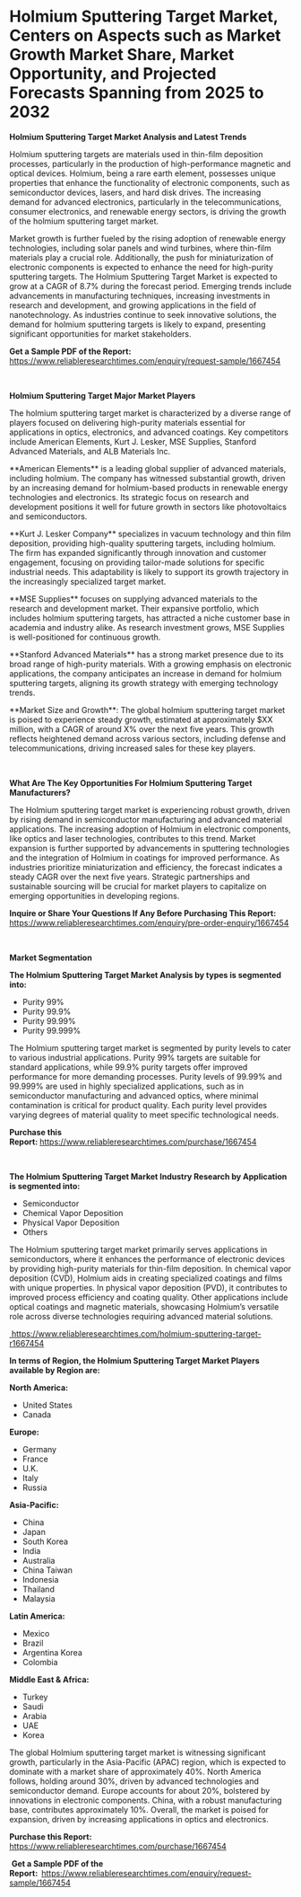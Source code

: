 <p><h1>Holmium Sputtering Target Market, Centers on Aspects such as Market Growth Market Share, Market Opportunity, and Projected Forecasts Spanning from 2025 to 2032</h1></p><p><strong>Holmium Sputtering Target Market Analysis and Latest Trends</strong></p>
<p><p>Holmium sputtering targets are materials used in thin-film deposition processes, particularly in the production of high-performance magnetic and optical devices. Holmium, being a rare earth element, possesses unique properties that enhance the functionality of electronic components, such as semiconductor devices, lasers, and hard disk drives. The increasing demand for advanced electronics, particularly in the telecommunications, consumer electronics, and renewable energy sectors, is driving the growth of the holmium sputtering target market.</p><p>Market growth is further fueled by the rising adoption of renewable energy technologies, including solar panels and wind turbines, where thin-film materials play a crucial role. Additionally, the push for miniaturization of electronic components is expected to enhance the need for high-purity sputtering targets. The Holmium Sputtering Target Market is expected to grow at a CAGR of 8.7% during the forecast period. Emerging trends include advancements in manufacturing techniques, increasing investments in research and development, and growing applications in the field of nanotechnology. As industries continue to seek innovative solutions, the demand for holmium sputtering targets is likely to expand, presenting significant opportunities for market stakeholders.</p></p>
<p><strong>Get a Sample PDF of the Report:&nbsp;</strong> <a href="https://www.reliableresearchtimes.com/enquiry/request-sample/1667454?utm_campaign=3508&utm_medium=2&utm_source=Github&utm_content=ia&utm_term=18042025&utm_id=holmium-sputtering-target">https://www.reliableresearchtimes.com/enquiry/request-sample/1667454</a></p>
<p>&nbsp;</p>
<p><strong>Holmium Sputtering Target Major Market Players</strong></p>
<p><p>The holmium sputtering target market is characterized by a diverse range of players focused on delivering high-purity materials essential for applications in optics, electronics, and advanced coatings. Key competitors include American Elements, Kurt J. Lesker, MSE Supplies, Stanford Advanced Materials, and ALB Materials Inc.</p><p>**American Elements** is a leading global supplier of advanced materials, including holmium. The company has witnessed substantial growth, driven by an increasing demand for holmium-based products in renewable energy technologies and electronics. Its strategic focus on research and development positions it well for future growth in sectors like photovoltaics and semiconductors.</p><p>**Kurt J. Lesker Company** specializes in vacuum technology and thin film deposition, providing high-quality sputtering targets, including holmium. The firm has expanded significantly through innovation and customer engagement, focusing on providing tailor-made solutions for specific industrial needs. This adaptability is likely to support its growth trajectory in the increasingly specialized target market.</p><p>**MSE Supplies** focuses on supplying advanced materials to the research and development market. Their expansive portfolio, which includes holmium sputtering targets, has attracted a niche customer base in academia and industry alike. As research investment grows, MSE Supplies is well-positioned for continuous growth.</p><p>**Stanford Advanced Materials** has a strong market presence due to its broad range of high-purity materials. With a growing emphasis on electronic applications, the company anticipates an increase in demand for holmium sputtering targets, aligning its growth strategy with emerging technology trends.</p><p>**Market Size and Growth**: The global holmium sputtering target market is poised to experience steady growth, estimated at approximately $XX million, with a CAGR of around X% over the next five years. This growth reflects heightened demand across various sectors, including defense and telecommunications, driving increased sales for these key players.</p></p>
<p>&nbsp;</p>
<p><strong>What Are The Key Opportunities For Holmium Sputtering Target Manufacturers?</strong></p>
<p><p>The Holmium sputtering target market is experiencing robust growth, driven by rising demand in semiconductor manufacturing and advanced material applications. The increasing adoption of Holmium in electronic components, like optics and laser technologies, contributes to this trend. Market expansion is further supported by advancements in sputtering technologies and the integration of Holmium in coatings for improved performance. As industries prioritize miniaturization and efficiency, the forecast indicates a steady CAGR over the next five years. Strategic partnerships and sustainable sourcing will be crucial for market players to capitalize on emerging opportunities in developing regions.</p></p>
<p><strong>Inquire or Share Your Questions If Any Before Purchasing This Report:</strong> <a href="https://www.reliableresearchtimes.com/enquiry/pre-order-enquiry/1667454?utm_campaign=3508&utm_medium=2&utm_source=Github&utm_content=ia&utm_term=18042025&utm_id=holmium-sputtering-target">https://www.reliableresearchtimes.com/enquiry/pre-order-enquiry/1667454</a></p>
<p>&nbsp;</p>
<p><strong>Market Segmentation</strong></p>
<p><strong>The Holmium Sputtering Target Market Analysis by types is segmented into:</strong></p>
<p><ul><li>Purity 99%</li><li>Purity 99.9%</li><li>Purity 99.99%</li><li>Purity 99.999%</li></ul></p>
<p><p>The Holmium sputtering target market is segmented by purity levels to cater to various industrial applications. Purity 99% targets are suitable for standard applications, while 99.9% purity targets offer improved performance for more demanding processes. Purity levels of 99.99% and 99.999% are used in highly specialized applications, such as in semiconductor manufacturing and advanced optics, where minimal contamination is critical for product quality. Each purity level provides varying degrees of material quality to meet specific technological needs.</p></p>
<p><strong>Purchase this Report:&nbsp;</strong><a href="https://www.reliableresearchtimes.com/purchase/1667454?utm_campaign=3508&utm_medium=2&utm_source=Github&utm_content=ia&utm_term=18042025&utm_id=holmium-sputtering-target">https://www.reliableresearchtimes.com/purchase/1667454</a></p>
<p>&nbsp;</p>
<p><strong>The Holmium Sputtering Target Market Industry Research by Application is segmented into:</strong></p>
<p><ul><li>Semiconductor</li><li>Chemical Vapor Deposition</li><li>Physical Vapor Deposition</li><li>Others</li></ul></p>
<p><p>The Holmium sputtering target market primarily serves applications in semiconductors, where it enhances the performance of electronic devices by providing high-purity materials for thin-film deposition. In chemical vapor deposition (CVD), Holmium aids in creating specialized coatings and films with unique properties. In physical vapor deposition (PVD), it contributes to improved process efficiency and coating quality. Other applications include optical coatings and magnetic materials, showcasing Holmium’s versatile role across diverse technologies requiring advanced material solutions.</p></p>
<p><a href="https://www.reliableresearchtimes.com/holmium-sputtering-target-r1667454?utm_campaign=3508&utm_medium=2&utm_source=Github&utm_content=ia&utm_term=18042025&utm_id=holmium-sputtering-target">&nbsp;https://www.reliableresearchtimes.com/holmium-sputtering-target-r1667454</a></p>
<p><strong>In terms of Region, the Holmium Sputtering Target Market Players available by Region are:</strong></p>
<p>
    <p> <strong> North America: </strong>
        <ul>
            <li>United States</li>
            <li>Canada</li>
        </ul>
        </p> 
    <p> <strong> Europe: </strong>
        <ul>
            <li>Germany</li>
            <li>France</li>
            <li>U.K.</li>
            <li>Italy</li>
            <li>Russia</li>
        </ul>
        </p> 
    <p> <strong> Asia-Pacific: </strong>
        <ul>
            <li>China</li>
            <li>Japan</li>
            <li>South Korea</li>
            <li>India</li>
            <li>Australia</li>
            <li>China Taiwan</li>
            <li>Indonesia</li>
            <li>Thailand</li>
            <li>Malaysia</li>
        </ul>
        </p> 
    <p> <strong> Latin America: </strong>
        <ul>
            <li>Mexico</li>
            <li>Brazil</li>
            <li>Argentina Korea</li>
            <li>Colombia</li>
        </ul>
        </p> 
    <p> <strong> Middle East & Africa: </strong>
        <ul>
            <li>Turkey</li>
            <li>Saudi</li>
            <li>Arabia</li>
            <li>UAE</li>
            <li>Korea</li>
        </ul>
    </p>
    </p>
<p><p>The global Holmium sputtering target market is witnessing significant growth, particularly in the Asia-Pacific (APAC) region, which is expected to dominate with a market share of approximately 40%. North America follows, holding around 30%, driven by advanced technologies and semiconductor demand. Europe accounts for about 20%, bolstered by innovations in electronic components. China, with a robust manufacturing base, contributes approximately 10%. Overall, the market is poised for expansion, driven by increasing applications in optics and electronics.</p></p>
<p><strong>Purchase this Report: </strong><a href="https://www.reliableresearchtimes.com/purchase/1667454?utm_campaign=3508&utm_medium=2&utm_source=Github&utm_content=ia&utm_term=18042025&utm_id=holmium-sputtering-target">https://www.reliableresearchtimes.com/purchase/1667454</a></p>
<p>&nbsp;<strong>Get a Sample PDF of the Report:&nbsp;&nbsp;</strong><a href="https://www.reliableresearchtimes.com/enquiry/request-sample/1667454?utm_campaign=3508&utm_medium=2&utm_source=Github&utm_content=ia&utm_term=18042025&utm_id=holmium-sputtering-target">https://www.reliableresearchtimes.com/enquiry/request-sample/1667454</a></p>
<p><strong></strong></p>
<p><p></p><p></p><p></p></p>
